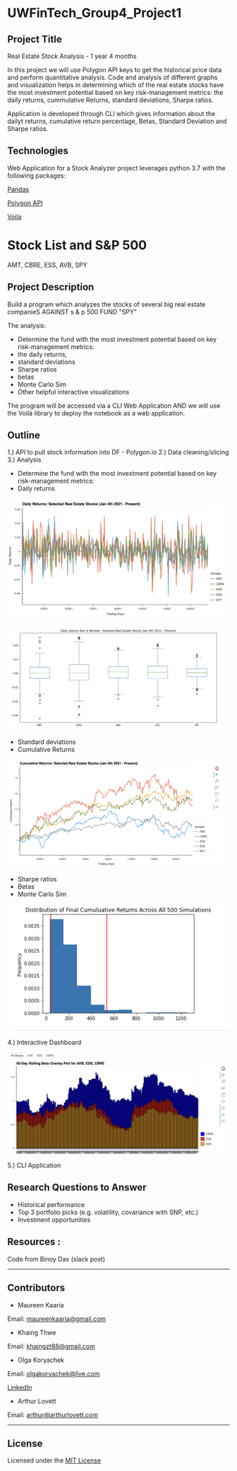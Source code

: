 # UWFinTech_Group4_Project1

## Project Title
Real Estate Stock Analysis - 1 year 4 months

In this project we will use Polygon API keys to get the historical price data and perform quantitative analysis. Code and analysis of different graphs and visualization helps in determining which of the real estate stocks have the most investment potential based on key risk-management metrics: the daily returns, cummulative Returns, standard deviations, Sharpe ratios.

Application is developed through CLI which gives information about the dailyt returns, cumulative return percentage, Betas, Standard Deviation and Sharpe ratios.

## Technologies

Web Application for a Stock Analyzer project leverages python 3.7 with the following packages:

  [Pandas](https://github.com/pandas-dev/pandas "Pandas") 
  
  [Polygon API](https://polygon.io/docs/stocks/)

   [Voila](https://github.com/voila-dashboards/voila)

# Stock List and S&P 500
 AMT, CBRE, ESS, AVB, SPY

## Project Description
Build a program which analyzes the stocks of several big real estate companieS AGAINST s & p 500 FUND "SPY"

The analysis:
* Determine the fund with the most investment potential based on key risk-management metrics:
* the daily returns, 
* standard deviations
* Sharpe ratios
* betas
* Monte Carlo Sim
* Other helpful interactive visualizations

The program will be accessed via a CLI Web Application AND we will use the Voilà library to deploy the notebook as a web application. 


## Outline
1.) API to pull stock information into DF - Polygon.io
2.) Data cleaning/slicing
3.) Analysis
* Determine the fund with the most investment potential based on key risk-management metrics:
* Daily returns 

![Daily Returns](Images/DailyReturns.png)

![BoxChart](Images/Boxplot.png)

* Standard deviations
* Cumulative Returns

![Cumulative Returns](Images/Cumprod.png)

* Sharpe ratios
* Betas
* Monte Carlo Sim

![MC](Images/MC.png)

4.) Interactive Dashboard

![Betas](Images/Dashboard.png)

5.) CLI Application



## Research Questions to Answer
* Historical performance
* Top 3 portfolio picks (e.g. volatility, covariance with SNP, etc.)
* Investment opportunities



## Resources :
Code from Binoy Das (slack post)

---

## Contributors

* Maureen Kaaria

Email: maureenkaaria@gmail.com
* Khaing Thwe

Email: khaingzt88@gmail.com
* Olga Koryachek

Email: olgakoryachek@live.com

[LinkedIn](https://www.linkedin.com/in/olga-koryachek-a74b1877/?msgOverlay=true "LinkedIn")
* Arthur Lovett

Email: arthur@arthurlovett.com


---

## License

Licensed under the [MIT License](https://choosealicense.com/licenses/mit/)

